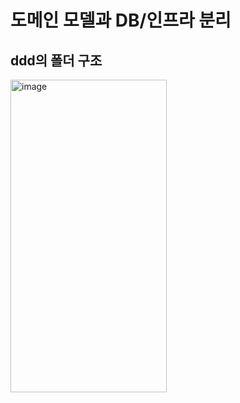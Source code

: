 # 도메인 모델과 DB/인프라 분리 


## ddd의 폴더 구조
<img width="250" height="500" alt="image" src="https://github.com/user-attachments/assets/33db50ff-8de8-4aac-a944-fc0ef0a78012" />
